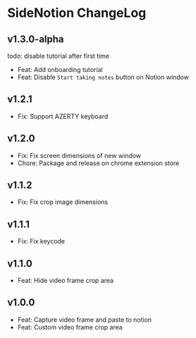 # SideNotion ChangeLog

## v1.3.0-alpha

todo: disable tutorial after first time

- Feat: Add onboarding tutorial
- Feat: Disable `Start taking notes` button on Notion window

## v1.2.1

- Fix: Support AZERTY keyboard

## v1.2.0

- Fix: Fix screen dimensions of new window
- Chore: Package and release on chrome extension store

## v1.1.2

- Fix: Fix crop image dimensions

## v1.1.1

- Fix: Fix keycode

## v1.1.0

- Feat: Hide video frame crop area

## v1.0.0

- Feat: Capture video frame and paste to notion
- Feat: Custom video frame crop area
